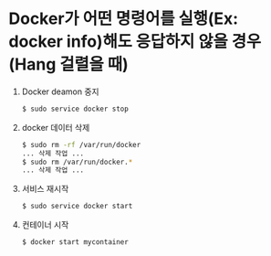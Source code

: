 # Docker가 어떤 명령어를 실행(Ex: docker info)해도 응답하지 않을 경우 (Hang 걸렬을 때)

1. Docker deamon 중지
    ```sh
    $ sudo service docker stop
    ```
1. docker 데이터 삭제
    ```sh
    $ sudo rm -rf /var/run/docker
    ... 삭제 작업 ...
    $ sudo rm /var/run/docker.*
    ... 삭제 작업 ...
    ```
1. 서비스 재시작
    ```sh
    $ sudo service docker start
    ```
1. 컨테이너 시작
    ```sh
    $ docker start mycontainer
    ```

